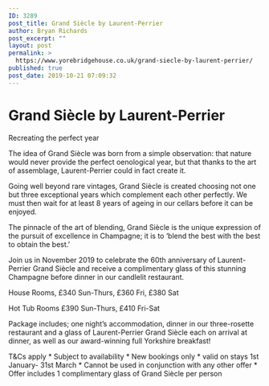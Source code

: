 ```yaml
---
ID: 3289
post_title: Grand Siècle by Laurent-Perrier
author: Bryan Richards
post_excerpt: ""
layout: post
permalink: >
  https://www.yorebridgehouse.co.uk/grand-siecle-by-laurent-perrier/
published: true
post_date: 2019-10-21 07:09:32
---
```

<h1 class="sp_offer">Grand Siècle by Laurent-Perrier</h1>
Recreating the perfect year

The idea of Grand Siècle was born from a simple observation: that nature would never provide the perfect oenological year, but that thanks to the art of assemblage, Laurent-Perrier could in fact create it.

Going well beyond rare vintages, Grand Siècle is created choosing not one but three exceptional years which complement each other perfectly. We must then wait for at least 8 years of ageing in our cellars before it can be enjoyed.

The pinnacle of the art of blending, Grand Siècle is the unique expression of the pursuit of excellence in Champagne; it is to ‘blend the best with the best to obtain the best.’

Join us in November 2019 to celebrate the 60th anniversary of Laurent-Perrier Grand Siècle and receive a complimentary glass of this stunning Champagne before dinner in our candlelit restaurant.

House Rooms,
£340 Sun-Thurs, £360 Fri, £380 Sat

Hot Tub Rooms
£390 Sun-Thurs, £410 Fri-Sat

Package includes; one night’s accommodation, dinner in our three-rosette restaurant and a glass of Laurent-Perrier Grand Siècle each on arrival at dinner, as well as our award-winning full Yorkshire breakfast!

T&amp;Cs apply * Subject to availability * New bookings only * valid on stays 1st January- 31st March *
Cannot be used in conjunction with any other offer * Offer includes 1 complimentary glass of Grand Siècle per person
